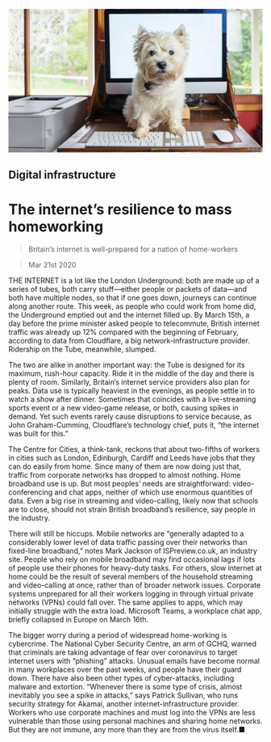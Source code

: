 ![](./images/20200321_BRP006.jpg)

## Digital infrastructure

# The internet’s resilience to mass homeworking

> Britain’s internet is well-prepared for a nation of home-workers

> Mar 21st 2020

THE INTERNET is a lot like the London Underground: both are made up of a series of tubes, both carry stuff—either people or packets of data—and both have multiple nodes, so that if one goes down, journeys can continue along another route. This week, as people who could work from home did, the Underground emptied out and the internet filled up. By March 15th, a day before the prime minister asked people to telecommute, British internet traffic was already up 12% compared with the beginning of February, according to data from Cloudflare, a big network-infrastructure provider. Ridership on the Tube, meanwhile, slumped.

The two are alike in another important way: the Tube is designed for its maximum, rush-hour capacity. Ride it in the middle of the day and there is plenty of room. Similarly, Britain’s internet service providers also plan for peaks. Data use is typically heaviest in the evenings, as people settle in to watch a show after dinner. Sometimes that coincides with a live-streaming sports event or a new video-game release, or both, causing spikes in demand. Yet such events rarely cause disruptions to service because, as John Graham-Cumming, Cloudflare’s technology chief, puts it, “the internet was built for this.”

The Centre for Cities, a think-tank, reckons that about two-fifths of workers in cities such as London, Edinburgh, Cardiff and Leeds have jobs that they can do easily from home. Since many of them are now doing just that, traffic from corporate networks has dropped to almost nothing. Home broadband use is up. But most peoples’ needs are straightforward: video-conferencing and chat apps, neither of which use enormous quantities of data. Even a big rise in streaming and video-calling, likely now that schools are to close, should not strain British broadband’s resilience, say people in the industry.

There will still be hiccups. Mobile networks are “generally adapted to a considerably lower level of data traffic passing over their networks than fixed-line broadband,” notes Mark Jackson of ISPreview.co.uk, an industry site. People who rely on mobile broadband may find occasional lags if lots of people use their phones for heavy-duty tasks. For others, slow internet at home could be the result of several members of the household streaming and video-calling at once, rather than of broader network issues. Corporate systems unprepared for all their workers logging in through virtual private networks (VPNs) could fall over. The same applies to apps, which may initially struggle with the extra load. Microsoft Teams, a workplace chat app, briefly collapsed in Europe on March 16th.

The bigger worry during a period of widespread home-working is cybercrime. The National Cyber Security Centre, an arm of GCHQ, warned that criminals are taking advantage of fear over coronavirus to target internet users with “phishing” attacks. Unusual emails have become normal in many workplaces over the past weeks, and people have their guard down. There have also been other types of cyber-attacks, including malware and extortion. “Whenever there is some type of crisis, almost inevitably you see a spike in attacks,” says Patrick Sullivan, who runs security strategy for Akamai, another internet-infrastructure provider. Workers who use corporate machines and must log into the VPNs are less vulnerable than those using personal machines and sharing home networks. But they are not immune, any more than they are from the virus itself.■